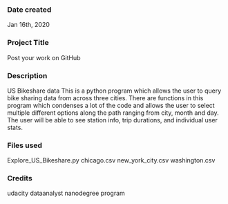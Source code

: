 ### Date created
Jan 16th, 2020

### Project Title
Post your work on GitHub

### Description
US Bikeshare data
This is a python program which allows the user to query bike sharing data from across three cities. There are functions in this program which condenses a lot of the code and allows the user to select multiple different options along the path ranging from city, month and day. The user will be able to see station info, trip durations, and individual user stats. 

### Files used
Explore_US_Bikeshare.py
chicago.csv
new_york_city.csv
washington.csv

### Credits
udacity dataanalyst nanodegree program

